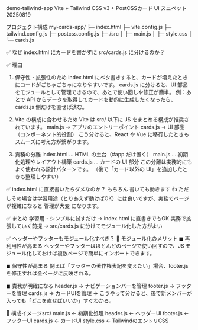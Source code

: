 demo-tailwind-app Vite + Tailwind CSS v3 + PostCSSカード UI スニペット 20250819

プロジェクト構成
my-cards-app/
├─ index.html
├─ vite.config.js
├─ tailwind.config.js
├─ postcss.config.js
├─ /src
│   ├─ main.js
│   ├─ style.css
│   └─ cards.js


✅ なぜ index.html にカードを書かずに src/cards.js に分けるのか？

✅ 理由
1. 保守性・拡張性のため
index.html にベタ書きすると、カードが増えたときにコードがごちゃごちゃになりやすいです。
cards.js に分けると、UI 部品をモジュールとして管理できるので、あとで使い回しや修正が簡単。
例：あとで API からデータを取得してカードを動的に生成したくなったら、cards.js 側だけを直せば済む。

2. Vite の構成に合わせるため
Vite は src/ 以下に JS をまとめる構成が推奨されています。
main.js → アプリのエントリーポイント
cards.js → UI 部品（コンポーネント的役割）
こう分けると、React や Vue に移行したときもスムーズに考え方が繋がります。

3. 責務の分離
index.html … HTML の土台（#app だけ置く）
main.js … 初期化処理やレイアウト構築
cards.js … カードの UI 部分
この分離は実務的にもよく使われる設計パターンです。
（後で「カード以外の UI」を追加したときも整理しやすい）

✅ index.html に直接書いたらダメなのか？
もちろん 書いても動きます 👍
ただしその場合は学習用途（とりあえず動けばOK）には良いですが、実務でページが複雑になると 管理が大変 になります。

✅ まとめ
学習用・シンプルに試すだけ → index.html に直書きでもOK
実務で拡張していく前提 → src/cards.js に分けてモジュール化した方がよい

✅ ヘッダーやフッターもモジュール化すべき？
📌 モジュール化のメリット
◼ 再利用性が高まる
ヘッダーやフッターはほとんどのページで使い回すので、JS モジュール化しておけば複数ページで簡単にインポートできます。

◼ 保守性が高まる
例えば「フッターの著作権表記を変えたい」場合、footer.js を修正すれば全ページに反映される。

◼ 責務が明確になる
header.js → ナビゲーションバーを管理
footer.js → フッターを管理
cards.js → カードUIを管理
→ こうやって分けると、後で新メンバーが入っても「どこを直せばいいか」すぐわかる。

📂 構成イメージsrc/
  main.js       ← 初期化処理
  header.js     ← ヘッダーUI
  footer.js     ← フッターUI
  cards.js      ← カードUI
  style.css     ← TailwindのエントリCSS